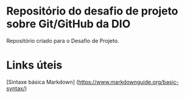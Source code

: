 # Repositório do desafio de projeto sobre Git/GitHub da DIO

Repositório criado para o Desafio de Projeto.

# Links úteis
[Sintaxe básica Markdown] (https://www.markdownguide.org/basic-syntax/)
